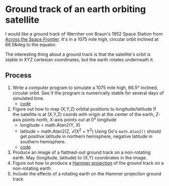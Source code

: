# Ground track of an earth orbiting satellite

I would like a ground track of Wernher von Braun's
1952 Space Station from [Across the Space Frontier]().
It's in a 1075 mile high, circular orbit inclined at 66.5&deg to the equator.

The interesting thing about a ground track is that the satellite's orbit
is stable in XYZ cartesian coordinates,
but the earth rotates underneath it.

## Process

1. Write a computer program to simulate a 1075 mile high, 66.5&deg; inclined, circular orbit.
See if the program is numerically stable for several days of simulated time.
    - [code](circularorbit.go)
2. Figure out how to map (X,Y,Z) orbital positions to longitude/latitude
If the satellite is at (X,Y,Z) coords with origin at the center of
the earth, Z-axis points north, X-axis points out at 0&deg; longitude
    - longitude = math.Atan2(Y, X)
    - latitude = math.Atan2(Z, &#8730;(X<sup>2</sup> + Y<sup>2</sup>)
Using Go's `math.Atan2()` should get positive latitude in northern hemisphere,
negative latitude in southern hemisphere.
    - [code](longlat.go)
3. Produce an image of a flattned-out ground track on a non-rotating earth.
May (longitude, latitude) to (X,Y) coordinates in the image.
4. Figure out how to produce a [Hammer projection]() of the ground track
on a non-rotating earth.
5. Include the effects of a rotating earth on the Hammer projection ground track
